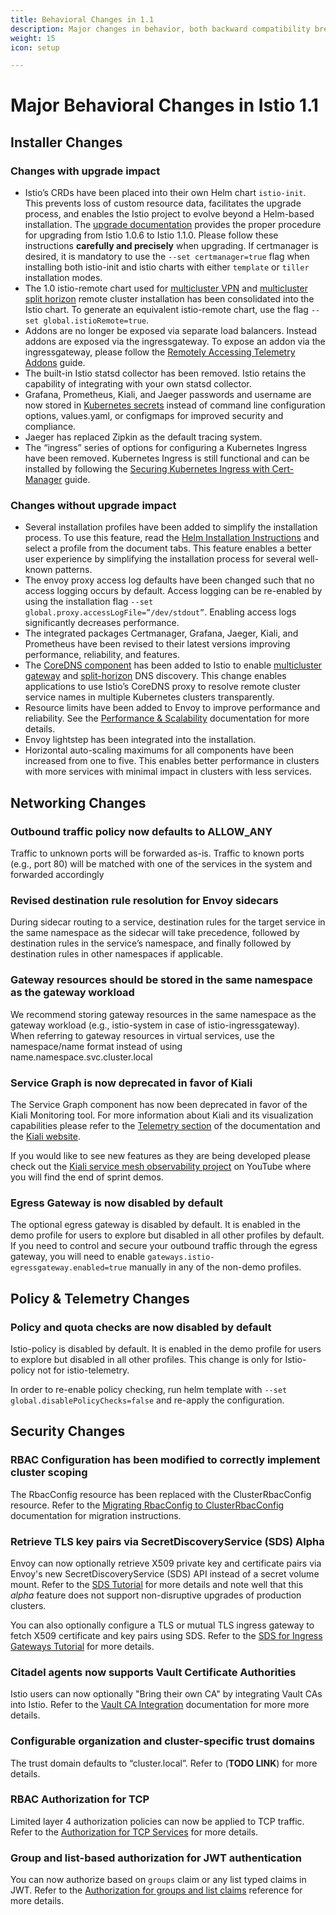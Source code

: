 ```yaml
---
title: Behavioral Changes in 1.1
description: Major changes in behavior, both backward compatibility breaking and non, in Istio 1.1.
weight: 15
icon: setup

---
```


# Major Behavioral Changes in Istio 1.1

## Installer Changes

### Changes with upgrade impact

- Istio’s CRDs have been placed into their own Helm chart `istio-init`.  This prevents loss of custom resource data, facilitates the upgrade process, and enables the Istio project to evolve beyond a Helm-based installation.  The [upgrade documentation](/docs/setup/kubernetes/upgrade/) provides the proper procedure for upgrading from Istio 1.0.6 to Istio 1.1.0.  Please follow these instructions **carefully and precisely** when upgrading.  If certmanager is desired, it is mandatory to use the `--set certmanager=true` flag when installing both istio-init and istio charts with either `template` or `tiller` installation modes.
- The 1.0 istio-remote chart used for [multicluster VPN](/docs/setup/kubernetes/install/multicluster/vpn/) and [multicluster split horizon](/docs/examples/multicluster/split-horizon-eds/) remote cluster installation has been consolidated into the Istio chart.  To generate an equivalent istio-remote chart, use the flag `--set global.istioRemote=true`.
- Addons are no longer be exposed via separate load balancers.  Instead addons are exposed via the ingressgateway.  To expose an addon via the ingressgateway, please follow the [Remotely Accessing Telemetry Addons](/docs/tasks/telemetry/gateways/) guide.
- The built-in Istio statsd collector has been removed.  Istio retains the capability of integrating with your own statsd collector.
- Grafana, Prometheus, Kiali, and Jaeger passwords and username are now stored in [Kubernetes secrets](https://kubernetes.io/docs/concepts/configuration/secret/) instead of command line configuration options, values.yaml, or configmaps for improved security and compliance.
- Jaeger has replaced Zipkin as the default tracing system.
- The “ingress” series of options for configuring a Kubernetes Ingress have been removed.  Kubernetes Ingress is still functional and can be installed by following the [Securing Kubernetes Ingress with Cert-Manager](docs/examples/advanced-gateways/ingress-certmgr/) guide.

### Changes without upgrade impact

- Several installation profiles have been added to simplify the installation process.  To use this feature, read the [Helm Installation Instructions](/docs/setup/kubernetes/install/helm/) and select a profile from the document tabs.  This feature enables a better user experience by simplifying the installation process for several well-known patterns.
- The envoy proxy access log defaults have been changed such that no access logging occurs by default.  Access logging can be re-enabled by using the installation flag `--set global.proxy.accessLogFile=”/dev/stdout”`.  Enabling access logs significantly decreases performance.
- The integrated packages Certmanager, Grafana, Jaeger, Kiali, and Prometheus have been revised to their latest versions improving performance, reliability, and features.
- The [CoreDNS component](https://coredns.io/) has been added to Istio to enable [multicluster gateway](/docs/setup/kubernetes/install/multicluster/gateways/) and [split-horizon](/docs/examples/multicluster/split-horizon-eds/) DNS discovery.  This change enables applications to use Istio’s CoreDNS proxy to resolve remote cluster service names in multiple Kubernetes clusters transparently.
- Resource limits have been added to Envoy to improve performance and reliability.  See the [Performance & Scalability](/docs/concepts/performance-and-scalability/) documentation for more details.
- Envoy lightstep has been integrated into the installation.
- Horizontal auto-scaling maximums for all components have been increased from one to five.  This enables better performance in clusters with more services with minimal impact in clusters with less services.

## Networking Changes

### Outbound traffic policy now defaults to ALLOW_ANY 

Traffic to unknown ports will be forwarded as-is. Traffic to known ports (e.g., port 80) will be matched with one of the services in the system and forwarded accordingly

### Revised destination rule resolution for Envoy sidecars

During sidecar routing to a service, destination rules for the target service in the same namespace as the sidecar will take precedence, followed by destination rules in the service’s namespace, and finally followed by destination rules in other namespaces if applicable.

### Gateway resources should be stored in the same namespace as the gateway workload

We recommend storing gateway resources in the same namespace as the gateway workload (e.g., istio-system in case of istio-ingressgateway).  When referring to gateway resources in virtual services, use the namespace/name format instead of using name.namespace.svc.cluster.local

### Service Graph is now deprecated in favor of Kiali

The Service Graph component has now been deprecated in favor of the Kiali Monitoring tool.  For more information about Kiali and its visualization capabilities please refer to the [Telemetry section](/docs/tasks/telemetry/) of the documentation and the [Kiali website](https://www.kiali.io/).

If you would like to see new features as they are being developed please check out the [Kiali service mesh observability project](https://www.youtube.com/channel/UCcm2NzDN_UCZKk2yYmOpc5w) on YouTube where you will find the end of sprint demos.

### Egress Gateway is now disabled by default

The optional egress gateway is disabled by default.  It is enabled in the demo profile for users to explore but disabled in all other profiles by default.  If you need to control and secure your outbound traffic through the egress gateway, you will need to enable `gateways.istio-egressgateway.enabled=true` manually in any of the non-demo profiles. 

## Policy & Telemetry Changes

### Policy and quota checks are now disabled by default

Istio-policy is disabled by default.  It is enabled in the demo profile for users to explore but disabled in all other profiles.  This change is only for Istio-policy not for istio-telemetry.

In order to re-enable policy checking, run helm template with `--set global.disablePolicyChecks=false` and re-apply the configuration.

## Security Changes

### RBAC Configuration has been modified to correctly implement cluster scoping

The RbacConfig resource has been replaced with the ClusterRbacConfig resource.   Refer to the [Migrating RbacConfig to ClusterRbacConfig](/docs/setup/kubernetes/upgrade/#migrating-from-rbacconfig-to-clusterrbacconfig) documentation for migration instructions.

### Retrieve TLS key pairs via SecretDiscoveryService (SDS) Alpha

Envoy can now optionally retrieve X509 private key and certificate pairs via Envoy's new SecretDiscoveryService (SDS) API instead of a secret volume mount.    Refer to the [SDS Tutorial](/docs/tasks/security/auth-sds/) for more details and note well that this *alpha* feature does not support non-disruptive upgrades of production clusters.

You can also optionally configure a TLS or mutual TLS ingress gateway to fetch X509 certificate and key pairs using SDS.   Refer to the [SDS for Ingress Gateways Tutorial](/docs/tasks/traffic-management/secure-ingress/sds/) for more details.

### Citadel agents now supports Vault Certificate Authorities

Istio users can now optionally "Bring their own CA" by integrating Vault CAs into Istio.  Refer to the [Vault CA Integration](/docs/tasks/security/vault-ca/) documentation for more more details.

### Configurable organization and cluster-specific trust domains

The trust domain defaults to “cluster.local”.  Refer to (**TODO LINK**) for more details.

### RBAC Authorization for TCP

Limited layer 4 authorization policies can now be applied to TCP traffic.   Refer to the [Authorization for TCP Services](/docs/tasks/security/authz-tcp/) for more details.

### Group and list-based authorization for JWT authentication

You can now authorize based on `groups` claim or any list typed claims in JWT.  Refer to the [Authorization for groups and list claims](/docs/tasks/security/rbac-groups/) reference for more details.
